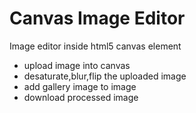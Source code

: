 # Canvas Image Editor
Image editor inside html5 canvas element

* upload image into canvas
* desaturate,blur,flip the uploaded image
* add gallery image to image
* download processed image
